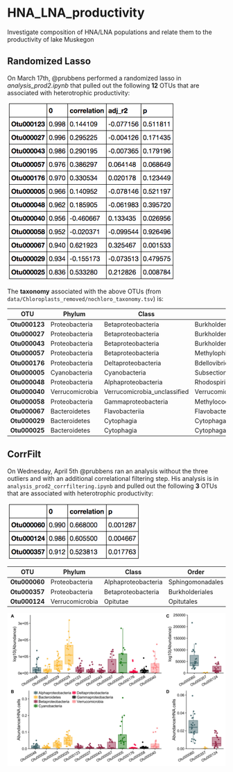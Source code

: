 # HNA_LNA_productivity
Investigate composition of HNA/LNA populations and relate them to the productivity of lake Muskegon


## Randomized Lasso

On March 17th, @prubbens performed a randomized lasso in *analysis_prod2.ipynb* that pulled out the following **12** OTUs that are associated with heterotrophic productivity:

![](HNA-Prod-OTUs.png)


The **taxonomy** associated with the above OTUs (from `data/Chloroplasts_removed/nochloro_taxonomy.tsv`) is:  


OTU   | Phylum | Class | Order | Family  |  Genus  | Species  | 
------------- | ------------- | ------------- |------------- |------------- |------------- |------------- |
**Otu000123** | Proteobacteria | Betaproteobacteria | Burkholderiales | betVII | betVII-B | betVII-B1 | 
**Otu000027** | Proteobacteria | Betaproteobacteria | Burkholderiales | betI | betI-B | Rhodo  | 
**Otu000043** | Proteobacteria | Betaproteobacteria | Burkholderiales | betI | betI-A | Lhab-A2 | 
**Otu000057** | Proteobacteria | Betaproteobacteria | Methylophilales | betIV | betIV-A | Unclassified | 
**Otu000176** | Proteobacteria | Deltaproteobacteria | Bdellovibrionales | Bacteriovoracaceae | Peredibacter | Unclassified | 
**Otu000005** | Cyanobacteria | Cyanobacteria | SubsectionI | FamilyI | Unclassified | Unclassified | 
**Otu000048** | Proteobacteria | Alphaproteobacteria | Rhodospirillales | alfVIII | alfVIII_unclassified | Unclassified | 
**Otu000040** | Verrucomicrobia | Verrucomicrobia_unclassified | Verrucomicrobia_unclassified | Verrucomicrobia_unclassified |  Verrucomicrobia_unclassified | Unclassified | 
**Otu000058** | Proteobacteria | Gammaproteobacteria | Methylococcales | gamI | gamI_unclassified | Unclassified | 
**Otu000067** | Bacteroidetes | Flavobacteriia | Flavobacteriales | bacII | bacII-A | Unclassified | 
**Otu000029** | Bacteroidetes | Cytophagia | Cytophagales | bacIII | bacIII-B | Algor | 
**Otu000025** | Bacteroidetes | Cytophagia | Cytophagales | bacIII | bacIII-A | Unclassified | 

                
                
                
                
## CorrFilt

On Wednesday, April 5th @prubbens ran an analysis without the three outliers and with an additional correlational filtering step.  His analysis is in `analysis_prod2_corrfiltering.ipynb` and pulled out the following **3** OTUs that are associated with heterotrophic productivity:

![](three-OTUs.png)
                
                
OTU   | Phylum | Class | Order | Family  |  Genus  | Species  | 
------------- | ------------- | ------------- |------------- |------------- |------------- |------------- |             
**Otu000060** | Proteobacteria | Alphaproteobacteria | Sphingomonadales | alfIV | alfIV_unclassified | Unclassified |   
**Otu000357** | Proteobacteria | Betaproteobacteria | Burkholderiales | betI | betI-B | Rhodo  |   
**Otu000124** | Verrucomicrobia | Opitutae | Opitutales | Opitutaceae | Opitutus | Unclassified |  

![](OTU_abundance_plot_corrfilt.jpeg)                